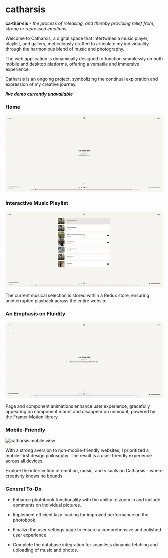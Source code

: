 # catharsis
**ca·thar·sis** - *the process of releasing, and thereby providing relief from, strong or repressed emotions.*

Welcome to Catharsis, a digital space that intertwines a music player, playlist, and gallery, meticulously crafted to articulate my individuality through the harmonious blend of music and photography.

The web application is dynamically designed to function seamlessly on both mobile and desktop platforms, offering a versatile and immersive experience.

Catharsis is an ongoing project, symbolizing the continual exploration and expression of my creative journey.

***live demo currently unavailable***

### Home

![catharsis home page](./demo/catharsis_home.gif)

### Interactive Music Playlist

![catharsis music playlist](./demo/catharsis_playlist.gif)

The current musical selection is stored within a Redux store, ensuring uninterrupted playback across the entire website.

### An Emphasis on Fluidity

![catharsis page animations](./demo/catharsis_pageanim.gif)

Page and component animations enhance user experience, gracefully appearing on component mount and disappear on unmount, powered by the Framer Motion library.

### Mobile-Friendly

![catharsis mobile view](./demo/catharsis_mobile.gif)

With a strong aversion to non-mobile-friendly websites, I prioritized a mobile-first design philosophy. The result is a user-friendly experience across all devices.

Explore the intersection of emotion, music, and visuals on Catharsis - where creativity knows no bounds.

### General To-Do

* Enhance photobook functionality with the ability to zoom in and include comments on individual pictures.
    
* Implement efficient lazy loading for improved performance on the photobook.
    
* Finalize the user settings page to ensure a comprehensive and polished user experience.
    
* Complete the database integration for seamless dynamic fetching and uploading of music and photos.